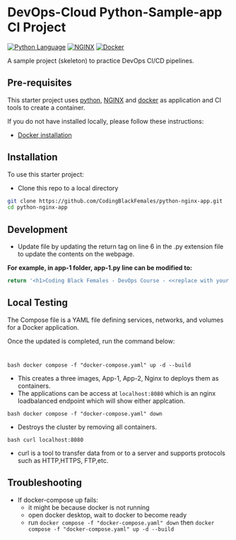 # DevOps-Cloud Python-Sample-app CI Project

[![Python Language](https://img.shields.io/badge/flask-python%20language-blue)][1]
[![NGINX](https://img.shields.io/badge/NGINX-nginx-green)][2]
[![Docker](https://img.shields.io/badge/Docker-Container-yellowgreen)][3]


A sample project (skeleton) to practice DevOps CI/CD pipelines.

## Pre-requisites

This starter project uses [python][1], [NGINX][2] and [docker][3] as application and CI tools to create a container.

If you do not have  installed locally, please follow these instructions:
- [Docker installation][3]


## Installation

To use this starter project:

- Clone this repo to a local directory
```bash
git clone https://github.com/CodingBlackFemales/python-nginx-app.git
cd python-nginx-app
```

## Development


- Update file by updating the return tag on line 6 in the .py extension file to update the contents on the webpage.

**For example, in app-1 folder, app-1.py line can be modified to:**

```bash
return '<h1>Coding Black Females - DevOps Course - <<replace with your name>> App-1 :) </h1>'
```

## Local Testing
The Compose file is a YAML file defining services, networks, and volumes for a Docker application.

Once the updated is completed, run the command below:

# 
```bash docker compose -f "docker-compose.yaml" up -d --build ```
- This creates a three images, App-1, App-2, Nginx to deploys them as containers.
- The applications can be access at  `localhost:8080` which is an nginx loadbalanced endpoint which will show either applcation.

```bash docker compose -f "docker-compose.yaml" down ```
- Destroys the cluster by removing all containers.

```bash curl localhost:8080 ```
- curl is a tool to transfer data from or to a server and supports protocols such as HTTP,HTTPS, FTP,etc.

## Troubleshooting

- If docker-compose up fails:
  -  it might be because docker is not running
  - open docker desktop, wait to docker to become ready
  - run  ```docker compose -f "docker-compose.yaml" down``` then ```docker compose -f "docker-compose.yaml" up -d --build```

[1]: https://pypi.org/project/Flask/
[2]: http://nginx.org/en/docs/beginners_guide.html
[3]: https://docs.docker.com/compose/compose-file/
